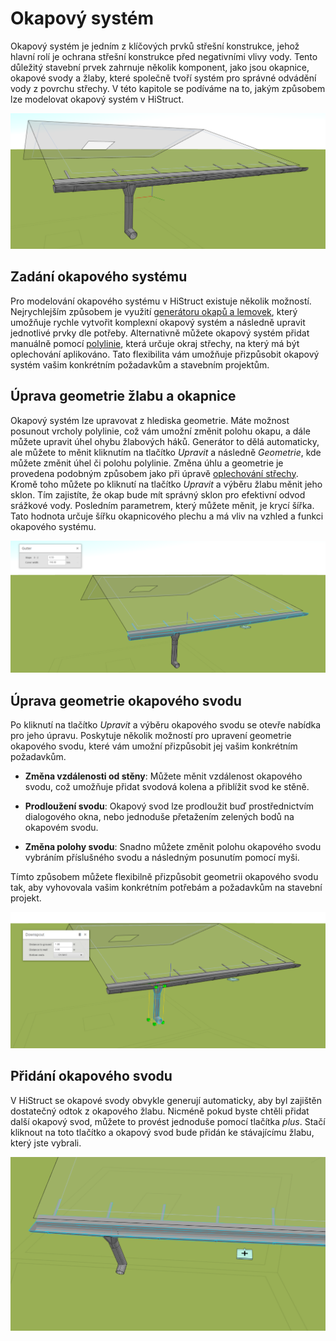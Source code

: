 # Okapový systém

Okapový systém je jedním z klíčových prvků střešní konstrukce, jehož hlavní rolí je ochrana střešní konstrukce před negativními vlivy vody. Tento důležitý stavební prvek zahrnuje několik komponent, jako jsou okapnice, okapové svody a žlaby, které společně tvoří systém pro správné odvádění vody z povrchu střechy. V této kapitole se podíváme na to, jakým způsobem lze modelovat okapový systém v HiStruct. 

![Flashing gutter](img/flashingGutter.png)

## Zadání okapového systému

Pro modelování okapového systému v HiStruct existuje několik možností. Nejrychlejším způsobem je využití [generátoru okapů a lemovek](roofFlashingGenerator.md), který umožňuje rychle vytvořit komplexní okapový systém a následně upravit jednotlivé prvky dle potřeby. Alternativně můžete okapový systém přidat manuálně pomocí [polylinie](polylineInput.md), která určuje okraj střechy, na který má být oplechování aplikováno. Tato flexibilita vám umožňuje přizpůsobit okapový systém vašim konkrétním požadavkům a stavebním projektům.

## Úprava geometrie žlabu a okapnice

Okapový systém lze upravovat z hlediska geometrie. Máte možnost posunout vrcholy polylinie, což vám umožní změnit polohu okapu, a dále můžete upravit úhel ohybu žlabových háků. Generátor to dělá automaticky, ale můžete to měnit kliknutím na tlačítko *Upravit* a následně *Geometrie*, kde můžete změnit úhel či polohu polylinie. Změna úhlu a geometrie je provedena podobným způsobem jako při úpravě [oplechování střechy](roofFlashingOptions.md). Kromě toho můžete po kliknutí na tlačítko *Upravit* a výběru žlabu měnit jeho sklon. Tím zajistíte, že okap bude mít správný sklon pro efektivní odvod srážkové vody. Posledním parametrem, který můžete měnit, je krycí šířka. Tato hodnota určuje šířku okapnicového plechu a má vliv na vzhled a funkci okapového systému.

![Flashing gutter properties](img/flashingGutterProperties.png)

## Úprava geometrie okapového svodu

Po kliknutí na tlačítko *Upravit* a výběru okapového svodu se otevře nabídka pro jeho úpravu. Poskytuje několik možností pro upravení geometrie okapového svodu, které vám umožní přizpůsobit jej vašim konkrétním požadavkům.

- **Změna vzdálenosti od stěny**: Můžete měnit vzdálenost okapového svodu, což umožňuje přidat svodová kolena a přiblížit svod ke stěně.

- **Prodloužení svodu**: Okapový svod lze prodloužit buď prostřednictvím dialogového okna, nebo jednoduše přetažením zelených bodů na okapovém svodu.

- **Změna polohy svodu**: Snadno můžete změnit polohu okapového svodu vybráním příslušného svodu a následným posunutím pomocí myši.

Tímto způsobem můžete flexibilně přizpůsobit geometrii okapového svodu tak, aby vyhovovala vašim konkrétním potřebám a požadavkům na stavební projekt.

![Flashing gutter downspout properties](img/flashingGutterDownspoutProperties.png) 


## Přidání okapového svodu
V HiStruct se okapové svody obvykle generují automaticky, aby byl zajištěn dostatečný odtok z okapového žlabu. Nicméně pokud byste chtěli přidat další okapový svod, můžete to provést jednoduše pomocí tlačítka *plus*. Stačí kliknout na toto tlačítko a okapový svod bude přidán ke stávajícímu žlabu, který jste vybrali.

![flashing gutter add downspout](img/flashingGutterAddDownspout.png)
